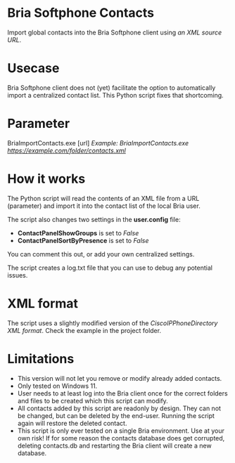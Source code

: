 # Bria Softphone Contacts
Import global contacts into the Bria Softphone client using *an XML source URL*.

# Usecase
Bria Softphone client does not (yet) facilitate the option to automatically import a centralized contact list. This Python script fixes that shortcoming.

# Parameter
BriaImportContacts.exe [url]
*Example: BriaImportContacts.exe https://example.com/folder/contacts.xml*

# How it works
The Python script will read the contents of an XML file from a URL (parameter) and import it into the contact list of the local Bria user.

The script also changes two settings in the **user.config** file:
- **ContactPanelShowGroups** is set to *False*
- **ContactPanelSortByPresence** is set to *False*

You can comment this out, or add your own centralized settings.

The script creates a log.txt file that you can use to debug any potential issues.

# XML format
The script uses a slightly modified version of the *CiscoIPPhoneDirectory XML format*. Check the example in the project folder.

# Limitations
- This version will not let you remove or modify already added contacts.
- Only tested on Windows 11.
- User needs to at least log into the Bria client once for the correct folders and files to be created which this script can modify.
- All contacts added by this script are readonly by design. They can not be changed, but can be deleted by the end-user. Running the script again will restore the deleted contact.
- This script is only ever tested on a single Bria environment. Use at your own risk! If for some reason the contacts database does get corrupted, deleting contacts.db and restarting the Bria client will create a new database.
